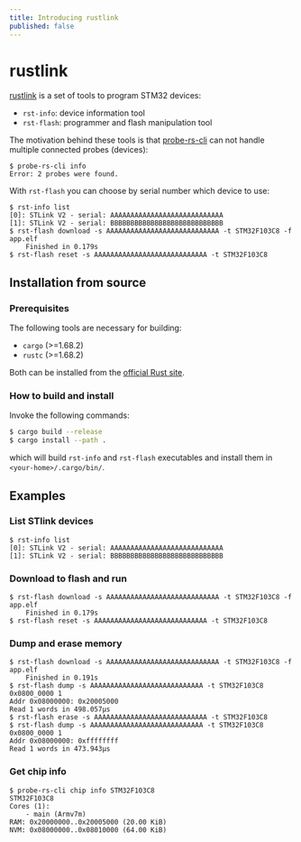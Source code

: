 ```yaml
---
title: Introducing rustlink
published: false
---
```


# rustlink

[rustlink](https://github.com/gemesa/rustlink) is a set of tools to program STM32 devices:
- `rst-info`: device information tool
- `rst-flash`: programmer and flash manipulation tool

The motivation behind these tools is that [probe-rs-cli](https://crates.io/crates/probe-rs-cli) can not handle multiple connected probes (devices):

```
$ probe-rs-cli info
Error: 2 probes were found.
```

With `rst-flash` you can choose by serial number which device to use:

```
$ rst-info list
[0]: STLink V2 - serial: AAAAAAAAAAAAAAAAAAAAAAAAAAAA
[1]: STLink V2 - serial: BBBBBBBBBBBBBBBBBBBBBBBBBBBB
$ rst-flash download -s AAAAAAAAAAAAAAAAAAAAAAAAAAAA -t STM32F103C8 -f app.elf
    Finished in 0.179s
$ rst-flash reset -s AAAAAAAAAAAAAAAAAAAAAAAAAAAA -t STM32F103C8
```

## Installation from source

### Prerequisites

The following tools are necessary for building:

- `cargo` (>=1.68.2)
- `rustc` (>=1.68.2)

Both can be installed from the [official Rust site](https://www.rust-lang.org/tools/install).

### How to build and install

Invoke the following commands:

```bash
$ cargo build --release
$ cargo install --path .
```

which will build `rst-info` and `rst-flash` executables and install them in `<your-home>/.cargo/bin/`.

## Examples

### List STlink devices

```
$ rst-info list
[0]: STLink V2 - serial: AAAAAAAAAAAAAAAAAAAAAAAAAAAA
[1]: STLink V2 - serial: BBBBBBBBBBBBBBBBBBBBBBBBBBBB
```

### Download to flash and run

```
$ rst-flash download -s AAAAAAAAAAAAAAAAAAAAAAAAAAAA -t STM32F103C8 -f app.elf
    Finished in 0.179s
$ rst-flash reset -s AAAAAAAAAAAAAAAAAAAAAAAAAAAA -t STM32F103C8
```

### Dump and erase memory

```
$ rst-flash download -s AAAAAAAAAAAAAAAAAAAAAAAAAAAA -t STM32F103C8 -f app.elf 
    Finished in 0.191s
$ rst-flash dump -s AAAAAAAAAAAAAAAAAAAAAAAAAAAA -t STM32F103C8 0x0800_0000 1                   
Addr 0x08000000: 0x20005000
Read 1 words in 498.057µs
$ rst-flash erase -s AAAAAAAAAAAAAAAAAAAAAAAAAAAA -t STM32F103C8
$ rst-flash dump -s AAAAAAAAAAAAAAAAAAAAAAAAAAAA -t STM32F103C8 0x0800_0000 1
Addr 0x08000000: 0xffffffff
Read 1 words in 473.943µs
```

### Get chip info

```
$ probe-rs-cli chip info STM32F103C8
STM32F103C8
Cores (1):
    - main (Armv7m)
RAM: 0x20000000..0x20005000 (20.00 KiB)
NVM: 0x08000000..0x08010000 (64.00 KiB)
```
